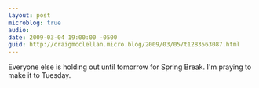 ```yaml
---
layout: post
microblog: true
audio: 
date: 2009-03-04 19:00:00 -0500
guid: http://craigmcclellan.micro.blog/2009/03/05/t1283563087.html
---
```

Everyone else is holding out until tomorrow for Spring Break. I'm praying to make it to Tuesday.
